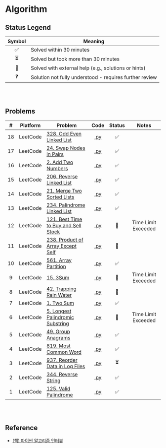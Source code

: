 # Algorithm

## Status Legend

| Symbol | Meaning |
|:------:|---------|
| ✅ | Solved within 30 minutes |
| ⏳ | Solved but took more than 30 minutes |
| 📖 | Solved with external help (e.g., solutions or hints) |
| ❓ | Solution not fully understood - requires further review |

<br><br>

## Problems

| # | Platform | Problem | Code | Status | Notes |
|:---:|--------|---------|:----:|:------:|:-----:|
| 18 | LeetCode | [328. Odd Even Linked List](https://leetcode.com/problems/odd-even-linked-list/) | [.py](leetcode/0328.py) | ✅ |
| 17 | LeetCode | [24. Swap Nodes in Pairs](https://leetcode.com/problems/swap-nodes-in-pairs/) | [.py](leetcode/0024.py) | ✅ |
| 16 | LeetCode | [2. Add Two Numbers](https://leetcode.com/problems/add-two-numbers/) | [.py](leetcode/0002.py) | ✅ |
| 15 | LeetCode | [206. Reverse Linked List](https://leetcode.com/problems/reverse-linked-list/) | [.py](leetcode/0206.py) | ✅ |
| 14 | LeetCode | [21. Merge Two Sorted Lists](https://leetcode.com/problems/merge-two-sorted-lists/) | [.py](leetcode/0021.py) | ✅ |
| 13 | LeetCode | [234. Palindrome Linked List](https://leetcode.com/problems/palindrome-linked-list/) | [.py](leetcode/0234.py) | ✅ |  
| 12 | LeetCode | [121. Best Time to Buy and Sell Stock](https://leetcode.com/problems/best-time-to-buy-and-sell-stock/) | [.py](leetcode/0121.py) | 📖 | Time Limit Exceeded
| 11 | LeetCode | [238. Product of Array Except Self](https://leetcode.com/problems/product-of-array-except-self/) | [.py](leetcode/0238.py) | 📖 | 
| 10 | LeetCode | [561. Array Partition](https://leetcode.com/problems/array-partition/) | [.py](leetcode/0561.py) | ✅ | 
| 9 | LeetCode | [15. 3Sum](https://leetcode.com/problems/3sum/) | [.py](leetcode/0015.py) | 📖 | Time Limit Exceeded
| 8 | LeetCode | [42. Trapping Rain Water](https://leetcode.com/problems/trapping-rain-water/) | [.py](leetcode/0042.py) | 📖 |
| 7 | LeetCode | [1. Two Sum](https://leetcode.com/problems/two-sum/) | [.py](leetcode/0001.py) | ✅ |
| 6 | LeetCode | [5. Longest Palindromic Substring](https://leetcode.com/problems/longest-palindromic-substring/) | [.py](leetcode/0005.py) | 📖 | Time Limit Exceeded
| 5 | LeetCode | [49. Group Anagrams](https://leetcode.com/problems/group-anagrams/) | [.py](leetcode/0049.py) | ✅ |
| 4 | LeetCode | [819. Most Common Word](https://leetcode.com/problems/most-common-word/) | [.py](leetcode/0819.py) | ✅ |
| 3 | LeetCode | [937. Reorder Data in Log Files](https://leetcode.com/problems/reorder-data-in-log-files/) | [.py](leetcode/0937.py) | ⏳ |
| 2 | LeetCode | [344. Reverse String](https://leetcode.com/problems/reverse-string/) | [.py](leetcode/0344.py) | ✅|
| 1 | LeetCode | [125. Valid Palindrome](https://leetcode.com/problems/valid-palindrome/) | [.py](leetcode/0125.py) | ✅ |

<br><br>

## Reference
- [(책) 파이썬 알고리즘 인터뷰](https://github.com/onlybooks/python-algorithm-interview)
